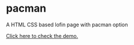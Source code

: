 # pacman
A HTML CSS based lofin page with pacman option

<a href = "http://reza-ryte-club.github.io/pacman/">Click here to check the demo.</a>
